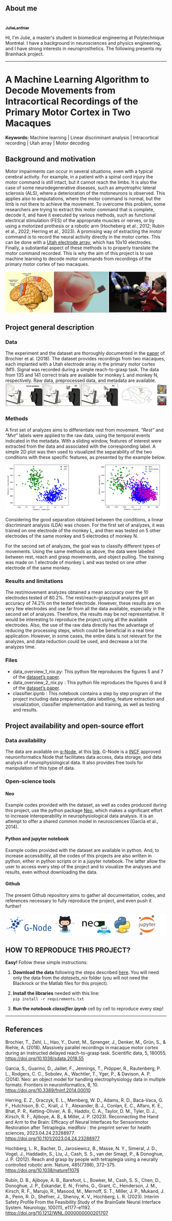 ## About me

<a href="https://github.com/pbellec">
   <img src="https://avatars.githubusercontent.com/u/84593588?v=4?s=100" width="100px;" alt=""/>
   <br /><sub><b>JulieLanthier</b></sub>
</a>

Hi, I'm Julie, a master's student in biomedical engineering at Polytechnique
Montréal. I have a background in neurosciences and physics engineering, and 
I have strong interests in neuroprosthetics. The following presents my Brainhack project.


***

# A Machine Learning Algorithm to Decode Movements from Intracortical Recordings of the Primary Motor Cortex in Two Macaques


**Keywords:** Machine learning | Linear discriminant analysis | Intracortical recording | Utah array | Motor decoding

## Background and motivation

Motor impairments can occur in several situations, even with a typical cerebral activity. For example, in a patient with a spinal cord injury the motor command is still intact, but it cannot reach the limbs. It is also the case of some neurodegenerative diseases, such as amyotrophic lateral sclerosis (ALS), where a deterioration of the motoneurons is observed. This applies also to amputations, where the motor command is normal, but the limb is not there to achieve the movement. To overcome this problem, some researchers are trying to extract this motor command that is complete, decode it, and have it executed by various methods, such as functional electrical stimulation (FES) of the appropriate muscles or nerves, or by using a motorized prothesis or a robotic arm (Hocheberg et al., 2012; Rubin et al., 2022; Herring et al., 2023). A promising way of extracting the motor command is to record the neural activity directly in the motor cortex. This can be done with a [Utah electrode array](https://blackrockneurotech.com/products/utah-array/), which has 10x10 electrodes. Finally, a substantial aspect of these methods is to properly translate the motor command recorded. This is why the aim of this project is to use machine learning to decode motor commands from recordings of the primary motor cortex of two macaques. 

![](figures/background.png)


## Project general description

### Data 

The experiment and the dataset are thoroughly documented in the [paper](https://www.ncbi.nlm.nih.gov/pmc/articles/PMC5892370/) of Brochier et al. (2018). 
The dataset provides recordings from two macaques, each implanted with a Utah electrode array in the primary motor cortex (M1). Signal was recorded during a simple reach-to-grasp task. The data from 135 and 141 correct trials are available for monkey L and monkey N, respectively. Raw data, preprocessed data, and metadata are available. 
![](figures/set_up.png)

### Methods

A first set of analyzes aims to differentiate rest from movement. *“Rest”* and *“Mvt”* labels were applied to the raw data, using the temporal events indicated in the metadata. With a sliding window, features of interest were extracted from the data and associated with the corresponding label. A simple 2D plot was then used to visualized the separability of the two conditions with these specific features, as presented by the example below.

![](figures/features2.png)

Considering the good separation obtained between the conditions, a linear discriminant analysis (LDA) was chosen. For the first set of analyzes, it was trained on one electrode of the monkey L, and then was tested on 5 other electrodes of the same monkey and 5 electrodes of monkey N. 

For the second set of analyzes, the goal was to classify different types of movements. Using the same methods as above, the data were labelled between rest, reach and grasp movements, and object pulling. The training was made on 1 electrode of monkey L and was tested on one other electrode of the same monkey. 


### Results and limitations

The rest/movement analyzes obtained a mean accuracy over the 10 electrodes tested of 80.2%. The rest/reach-grasp/pull analyzes got an accuracy of 74.2% on the tested electrode. However, these results are on very few electrodes and use far from all the data available, especially in the second set of analyzes. Therefore, the results may be not representative. It would be interesting to reproduce the project using all the available electrodes. Also, the use of the raw data directly has the advantage of reducing the processing steps, which could be beneficial in a real time application. However, in some cases, the entire data is not relevant for the analyzes, and data reduction could be used, and decrease a lot the analyzes time.

### Files
-	data_overview_1_nix.py: This python file reproduces the figures 5 and 7 of the [dataset’s paper](https://www.ncbi.nlm.nih.gov/pmc/articles/PMC5892370/).
-	data_overview_2_nix.py : This python file reproduces the figures 6 and 8 of the [dataset’s paper](https://www.ncbi.nlm.nih.gov/pmc/articles/PMC5892370/).
-	classifier.ipynb : This notebook contains a step by step program of the project  including data preparation, data labelling, feature extraction and visualization, classifier implementation and training, as well as testing and results.



## Project availability and open-source effort

### Data availability

The data are available on [g-Node](https://www.g-node.org/), at this [link](https://doi.gin.g-node.org/10.12751/g-node.f83565/). G-Node is a [INCF](https://incf.org/) approved neuroinformatics Node that facilitates data access, data storage, and data analysis of neurophysiological data. It also provides free tools for manipulation of this type of data. 

### Open-science tools

#### Neo
Example codes provided with the dataset, as well as codes produced during this project, use the python package [Neo](https://neuralensemble.org/neo/), which makes a significant effort to increase interoperability in neurophysiological data analysis. It is an attempt to offer a shared common model in neurosciences (Garcia et al., 2014). 

#### Python and jupyter notebook
Example codes provided with the dataset are available in python. And, to increase accessibility, all the codes of this projects are also written in python, either in python scripts or in a jupyter notebook. The latter allow the user to access every step of the project and to visualize the analyses and results, even without downloading the data. 

#### Github
The present Github repository aims to gather all documentation, codes, and references necessary to fully reproduce the project, and even push it further! 


![](figures/open_source_tools.png)


## HOW TO REPRODUCE THIS PROJECT?


**Easy!** Follow these simple instructions:

1. **Download the data** following the steps described [here](https://gin.g-node.org/INT/multielectrode_grasp). You will need only the data from the *datasets_nix* folder (you will not need the Blackrock or the Matlab files for this project).

2. **Install the libraries** needed with this line:\
    ```pip install -r requirements.txt```   

3. **Run the notebook *classifier.ipynb*** cell by cell to reproduce every step!


***
## References

Brochier, T., Zehl, L., Hao, Y., Duret, M., Sprenger, J., Denker, M., Grün, S., & Riehle, A. (2018). Massively parallel recordings in macaque motor cortex during an instructed delayed reach-to-grasp task. Scientific data, 5, 180055. https://doi.org/10.1038/sdata.2018.55

Garcia, S., Guarino, D., Jaillet, F., Jennings, T., Pröpper, R., Rautenberg, P. L., Rodgers, C. C., Sobolev, A., Wachtler, T., Yger, P., & Davison, A. P. (2014). Neo: an object model for handling electrophysiology data in multiple formats. Frontiers in neuroinformatics, 8, 10. https://doi.org/10.3389/fninf.2014.00010

Herring, E. Z., Graczyk, E. L., Memberg, W. D., Adams, R. D., Baca-Vaca, G. F., Hutchison, B. C., Krall, J. T., Alexander, B. J., Conlan, E. C., Alfaro, K. E., Bhat, P. R., Ketting-Olivier, A. B., Haddix, C. A., Taylor, D. M., Tyler, D. J., Kirsch, R. F., Ajiboye, A. B., & Miller, J. P. (2023). Reconnecting the Hand and Arm to the Brain: Efficacy of Neural Interfaces for Sensorimotor Restoration after Tetraplegia. medRxiv : the preprint server for health sciences, 2023.04.24.23288977. https://doi.org/10.1101/2023.04.24.23288977

Hochberg, L. R., Bacher, D., Jarosiewicz, B., Masse, N. Y., Simeral, J. D., Vogel, J., Haddadin, S., Liu, J., Cash, S. S., van der Smagt, P., & Donoghue, J. P. (2012). Reach and grasp by people with tetraplegia using a neurally controlled robotic arm. Nature, 485(7398), 372–375. https://doi.org/10.1038/nature11076

Rubin, D. B., Ajiboye, A. B., Barefoot, L., Bowker, M., Cash, S. S., Chen, D., Donoghue, J. P., Eskandar, E. N., Friehs, G., Grant, C., Henderson, J. M., Kirsch, R. F., Marujo, R., Masood, M., Mernoff, S. T., Miller, J. P., Mukand, J. A., Penn, R. D., Shefner, J., Shenoy, K. V., Hochberg, L. R. (2023). Interim Safety Profile From the Feasibility Study of the BrainGate Neural Interface System. Neurology, 100(11), e1177–e1192. https://doi.org/10.1212/WNL.0000000000201707




